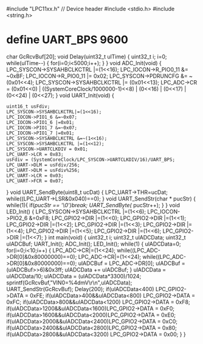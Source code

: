 #include "LPC11xx.h"                    // Device header
#include <stdio.h>
#include <string.h>
# define UART_BPS   9600               
char GcRcvBuf[20];
void Delay(uint32_t ulTime)
{
	uint32_t i;
	i=0;
	while(ulTime--)
	{
		for(i=0;i<5000;i++);
	}
}
void ADC_Init(void)
{
	LPC_SYSCON->SYSAHBCLKCTRL |=(1<<16);
	LPC_IOCON->R_PIO0_11 &= ~0xBF;
	LPC_IOCON->R_PIO0_11 |= 0x02;
	LPC_SYSCON->PDRUNCFG &= ~(0x01<<4);
	LPC_SYSCON->SYSAHBCLKCTRL |= (0x01<<13);
	LPC_ADC->CR = (0x01<<0) |
	              ((SystemCoreClock/1000000-1)<<8) |
	              (0<<16) |
	              (0<<17) |
	              (0<<24) |
	              (0<<27);
}
void UART_Init(void)
{ 
	
	uint16_t usFdiv;
	LPC_SYSCON->SYSAHBCLKCTRL|=(1<<16);
	LPC_IOCON->PIO1_6 &=~0x07;
	LPC_IOCON->PIO1_6 |=0x01;            
	LPC_IOCON->PIO1_7 &=~0x07;
	LPC_IOCON->PIO1_7 |=0x01;            
	LPC_SYSCON->SYSAHBCLKCTRL &=~(1<<16); 
	LPC_SYSCON->SYSAHBCLKCTRL |=(1<<12);  
	LPC_SYSCON->UARTCLKDIV = 0x01;       
	LPC_UART->LCR = 0x83;              
	usFdiv = (SystemCoreClock/LPC_SYSCON->UARTCLKDIV/16)/UART_BPS;
	LPC_UART->DLM = usFdiv/256;           
	LPC_UART->DLM = usFdiv%256;        
	LPC_UART->LCR = 0x03;                 
	LPC_UART->FCR = 0x07;                
}
void UART_SendByte(uint8_t ucDat)
{
	LPC_UART->THR=ucDat;
	while((LPC_UART->LSR&0x040)==0);
}
void UART_SendStr(char * pucStr)
{
	while(1){
		if(*pucStr == '\0')break;
		UART_SendByte(* pucStr++);
	}
}
void LED_Init()
{
	LPC_SYSCON->SYSAHBCLKCTRL |=(1<<6);
	LPC_IOCON->PIO2_6 &=0xF8;
	LPC_GPIO2->DIR |=(1<<0);
	LPC_GPIO2->DIR |=(1<<1);
	LPC_GPIO2->DIR |=(1<<2);
	LPC_GPIO2->DIR |=(1<<3);
	LPC_GPIO2->DIR |=(1<<4);
	LPC_GPIO2->DIR |=(1<<5);
	LPC_GPIO2->DIR |=(1<<6);
	LPC_GPIO2->DIR |=(1<<7);
}
int main(void)
{
	uint32_t i;
	uint32_t ulADCData;
	uint32_t ulADCBuf;
	UART_Init();
	ADC_Init();
	LED_Init();
	while(1)
	{
		ulADCData=0;
		for(i=0;i<10;i++)
		{
			LPC_ADC->CR|=(1<<24);
			while((LPC_ADC->DR[0]&0x80000000)==0);
			LPC_ADC->CR|=(1<<24);
			while((LPC_ADC->DR[0]&0x80000000)==0);
			ulADCBuf = LPC_ADC->DR[0];
			ulADCBuf = (ulADCBuf>>6)&0x3ff;
			ulADCData += ulADCBuf;
		}
		ulADCData = ulADCData/10;
		ulADCData = (ulADCData*3300)/1024;
		sprintf(GcRcvBuf,"VIN0=%4dmV\r\n",ulADCData);
		UART_SendStr(GcRcvBuf);
		Delay(200);
		if(ulADCData<400)    LPC_GPIO2->DATA = 0xFE;
		if(ulADCData>400&&ulADCData<800) LPC_GPIO2->DATA = 0xFC;
		if(ulADCData>800&&ulADCData<1200) LPC_GPIO2->DATA = 0xF8;
		if(ulADCData>1200&&ulADCData<1600)LPC_GPIO2->DATA = 0xF0;
		if(ulADCData>1600&&ulADCData<2000)LPC_GPIO2->DATA = 0xE0;
		if(ulADCData>2000&&ulADCData<2400)LPC_GPIO2->DATA = 0xC0;
		if(ulADCData>2400&&ulADCData<2800)LPC_GPIO2->DATA = 0x80;
		if(ulADCData>2800&&ulADCData<3200) LPC_GPIO2->DATA = 0x00;
	}
}

